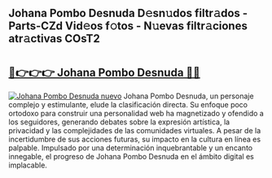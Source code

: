 ## Johana Pombo Desnuda D𝚎sn𝚞dos filtr𝚊dos - Parts-CZd Vid𝚎os f𝚘tos - N𝚞evas filtr𝚊ciones atr𝚊ctivas COsT2

# <h2><a href="http://mb9b45.tromn.icu/?c=Johana+Pombo+Desnuda">🔗👉👉👉 Johana Pombo Desnuda 🔗🔗</a></h2>

[![Johana Pombo Desnuda nuevo](https://i.imgur.com/pEAQMta.gif)](http://mb9b45.tromn.icu/?c=Johana+Pombo+Desnuda)
Johana Pombo Desnuda, un personaje complejo y estimulante, elude la clasificación directa. Su enfoque poco ortodoxo para construir una personalidad web ha magnetizado y ofendido a los seguidores, generando debates sobre la expresión artística, la privacidad y las complejidades de las comunidades virtuales. A pesar de la incertidumbre de sus acciones futuras, su impacto en la cultura en línea es palpable. Impulsado por una determinación inquebrantable y un encanto innegable, el progreso de Johana Pombo Desnuda en el ámbito digital es implacable.
